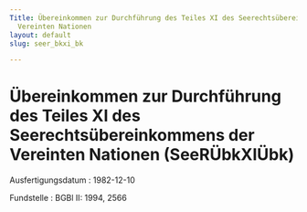 ```yaml
---
Title: Übereinkommen zur Durchführung des Teiles XI des Seerechtsübereinkommens der
  Vereinten Nationen
layout: default
slug: seer_bkxi_bk

---
```


# Übereinkommen zur Durchführung des Teiles XI des Seerechtsübereinkommens der Vereinten Nationen (SeeRÜbkXIÜbk)

Ausfertigungsdatum
:   1982-12-10

Fundstelle
:   BGBl II: 1994, 2566

